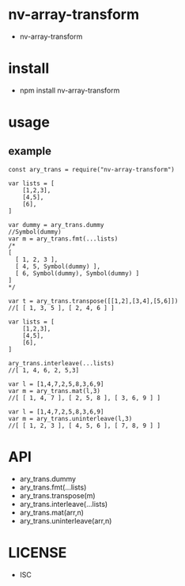 nv-array-transform
============
- nv-array-transform 


install
=======
- npm install nv-array-transform 

usage
=====
    
example
-------

    const ary_trans = require("nv-array-transform")

    var lists = [
        [1,2,3],
        [4,5],
        [6],
    ]

    var dummy = ary_trans.dummy
    //Symbol(dummy)
    var m = ary_trans.fmt(...lists)
    /*
    [
      [ 1, 2, 3 ],
      [ 4, 5, Symbol(dummy) ],
      [ 6, Symbol(dummy), Symbol(dummy) ]
    ]
    */

    var t = ary_trans.transpose([[1,2],[3,4],[5,6]])
    //[ [ 1, 3, 5 ], [ 2, 4, 6 ] ]

    var lists = [
        [1,2,3],
        [4,5],
        [6],
    ]

    ary_trans.interleave(...lists)
    //[ 1, 4, 6, 2, 5,3]

    var l = [1,4,7,2,5,8,3,6,9]
    var m = ary_trans.mat(l,3)
    //[ [ 1, 4, 7 ], [ 2, 5, 8 ], [ 3, 6, 9 ] ]

    var l = [1,4,7,2,5,8,3,6,9]
    var m = ary_trans.uninterleave(l,3)
    //[ [ 1, 2, 3 ], [ 4, 5, 6 ], [ 7, 8, 9 ] ]

API
====

- ary\_trans.dummy
- ary\_trans.fmt(...lists)
- ary\_trans.transpose(m)
- ary\_trans.interleave(...lists)
- ary\_trans.mat(arr,n)
- ary\_trans.uninterleave(arr,n)


LICENSE
=======
- ISC 

